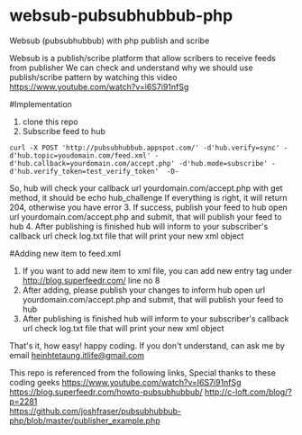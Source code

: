 # websub-pubsubhubbub-php
Websub (pubsubhubbub) with php publish and scribe

Websub is a publish/scribe platform that allow scribers to receive feeds from publisher 
We can check and understand why we should use publish/scribe pattern by watching this video https://www.youtube.com/watch?v=l6S7i91nfSg

#Implementation
1. clone this repo
2. Subscribe feed to hub
```
curl -X POST 'http://pubsubhubbub.appspot.com/' -d'hub.verify=sync' -d'hub.topic=youdomain.com/feed.xml' -d'hub.callback=yourdomain.com/accept.php' -d'hub.mode=subscribe' -d'hub.verify_token=test_verify_token'  -D-
```
So, hub will check your callback url yourdomain.com/accept.php with get method, it should be echo hub_challenge
If everything is right, it will return 204, otherwise you have error
3. If success, publish your feed to hub
open url yourdomain.com/accept.php and submit, that will publish your feed to hub
4. After publishing is finished hub will inform to your subscriber's callback url check log.txt file that will print your new xml object

#Adding new item to feed.xml
1. If you want to add new item to xml file, you can add new entry tag under <id>http://blog.superfeedr.com/</id>  line no 8
2. After adding, please publish your changes to inform hub
open url yourdomain.com/accept.php and submit, that will publish your feed to hub
3. After publishing is finished hub will inform to your subscriber's callback url check log.txt file that will print your new xml object

That's it, how easy! happy coding.
If you don't understand, can ask me by email heinhtetaung.itlife@gmail.com



This repo is referenced from the following links, Special thanks to these coding geeks
https://www.youtube.com/watch?v=l6S7i91nfSg
https://blog.superfeedr.com/howto-pubsubhubbub/
http://c-loft.com/blog/?p=2281  
https://github.com/joshfraser/pubsubhubbub-php/blob/master/publisher_example.php
